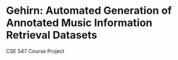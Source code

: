 # Gehirn: Automated Generation of Annotated Music Information Retrieval Datasets
CSE 547 Course Project
